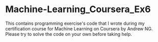 # Machine-Learning_Coursera_Ex6
This contains programming exercise's code that I wrote during my certification course for Machine Learning on Coursera by Andrew NG.
Please try to solve the code on your own before taking help.
